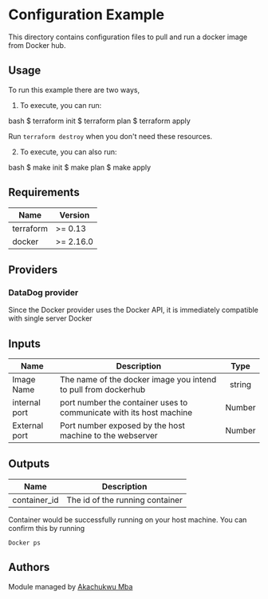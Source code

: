 
# Configuration Example

This directory contains configuration files to pull and run a docker image from Docker hub.

## Usage

To run this example there are two ways, 

1. To execute, you can run:

bash
$ terraform init
$ terraform plan
$ terraform apply

Run `terraform destroy` when you don't need these resources.

2. To execute, you can also run:

bash
$ make init
$ make plan
$ make apply



## Requirements

| Name | Version |
|------|---------|
| terraform | >= 0.13 |
| docker | >= 2.16.0 |

## Providers
### DataDog provider


Since the Docker provider uses the Docker API, it is immediately compatible with single server Docker 

## Inputs

| Name | Description | Type |
|------|-------------|:----:|
| Image Name | The name of the docker image you intend to pull from dockerhub| string |
| internal port | port number the container uses to communicate with its host machine| Number |
| External port | Port number exposed by the host machine to the webserver| Number |

## Outputs

| Name | Description |
|------|-------------|
| container_id | The id of the running container|

Container would be successfully running on your host machine. You can confirm this by running 

```
Docker ps
```

## Authors

Module managed by [Akachukwu Mba](https://github.com/Aa-kk)

